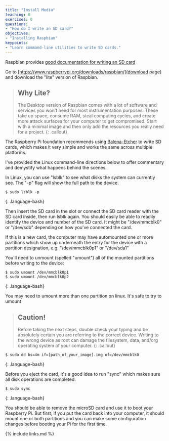 ```yaml
---
title: "Install Media"
teaching: 0
exercises: 0
questions:
- "How do I write an SD card?"
objectives:
- "Installing Raspbian"
keypoints:
- "Learn command-line utilities to write SD cards."
---
```

Raspbian provides [good documentation for writing an SD card](https://www.raspberrypi.org/documentation/installation/installing-images/README.md)

Go to [https://www.raspberrypi.org/downloads/raspbian/](download page) and download the "lite" version of Raspbian.

> ## Why Lite?
> The Desktop version of Raspbian comes with a lot of software and services you won't need for most instrumentation purposes. These take up space, consume RAM, steal computing cycles, and create more attack surfaces for your computer to get compromised. Start with a minimal image and then only add the resources you really need for a project.
{: .callout}

The Raspberry Pi foundation recommends using [Balena-Etcher](https://www.balena.io/etcher/) to write SD cards, which makes it very simple and works the same across multiple platforms.

I've provided the Linux command-line directions below to offer commentary and demystify what happens behind the scenes.

In Linux, you can use "lsblk" to see what disks the system can currently see. The "-p" flag will show the full path to the device.

~~~
$ sudo lsblk -p
~~~
{: .language-bash}

Then insert the SD card in the slot or connect the SD card reader with the SD card inside, then run lsblk again. You should easily be able to readily identify the device and number of the SD card. It might be "/dev/mmcblk0" or "/dev/sdb" depending on how you've connected the card.

If this is a new card, the computer may have automounted one or more partitions which show up underneath the entry for the device with a partition designation, e.g. "/dev/mmcblk0p1" or "/dev/sda1"

You'll need to unmount (spelled "umount") all of the mounted partitions before writing to the device:
~~~
$ sudo umount /dev/mmcblk0p1
$ sudo umount /dev/mmcblk0p2

~~~
{: .language-bash}

You may need to umount more than one partition on linux. It's safe to try to umount

> ## Caution!
> Before taking the next steps, double check your typing and be absolutely certain you are referring to the correct device. Writing to the wrong device as root can damage the filesystem, data, and/org operating system of your computer.
{: .callout}

~~~
$ sudo dd bs=4m if=[path_of_your_image].img of=/dev/mmcblk0
~~~
{: .language-bash}

Before you eject the card, it's a good idea to run "sync" which makes sure all disk operations are completed.

~~~
$ sudo sync
~~~
{: .language-bash}

You should be able to remove the microSD card and use it to boot your Raspberry Pi. But first, if you put the card back into your computer, it should mount one or both partitions and you can make some configuration changes before booting your Pi for the first time.

{% include links.md %}
